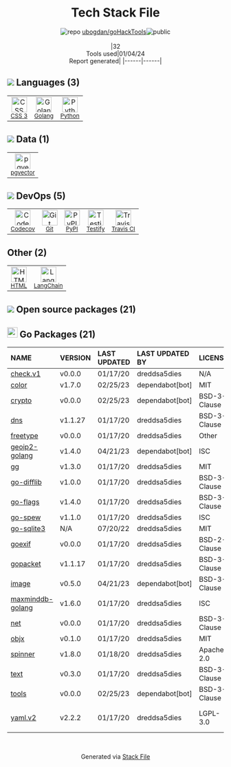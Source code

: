 <!--
&lt;--- Readme.md Snippet without images Start ---&gt;
## Tech Stack
ubogdan/goHackTools is built on the following main stack:

- [Python](https://www.python.org) – Languages
- [Golang](http://golang.org/) – Languages
- [Codecov](https://codecov.io/) – Code Coverage
- [Testify](https://github.com/stretchr/testify) – Go Testing
- [LangChain](https://github.com/hwchase17/langchain) – Large Language Model Tools
- [pgvector](https://github.com/pgvector/pgvector/) – Database Tools
- [Travis CI](http://travis-ci.com/) – Continuous Integration

Full tech stack [here](/techstack.md)

&lt;--- Readme.md Snippet without images End ---&gt;

&lt;--- Readme.md Snippet with images Start ---&gt;
## Tech Stack
ubogdan/goHackTools is built on the following main stack:

- <img width='25' height='25' src='https://img.stackshare.io/service/993/pUBY5pVj.png' alt='Python'/> [Python](https://www.python.org) – Languages
- <img width='25' height='25' src='https://img.stackshare.io/service/1005/O6AczwfV_400x400.png' alt='Golang'/> [Golang](http://golang.org/) – Languages
- <img width='25' height='25' src='https://img.stackshare.io/service/2673/Codecov_Mark_Circle_Pink.png' alt='Codecov'/> [Codecov](https://codecov.io/) – Code Coverage
- <img width='25' height='25' src='https://img.stackshare.io/service/8695/stretchr.png' alt='Testify'/> [Testify](https://github.com/stretchr/testify) – Go Testing
- <img width='25' height='25' src='https://img.stackshare.io/service/48790/default_5b6c6b73f1ff3775c85d2a1ba954cb87e30cbf13.jpg' alt='LangChain'/> [LangChain](https://github.com/hwchase17/langchain) – Large Language Model Tools
- <img width='25' height='25' src='https://img.stackshare.io/service/109221/default_b888cdf5617d936aa6aacf130911906955508639.png' alt='pgvector'/> [pgvector](https://github.com/pgvector/pgvector/) – Database Tools
- <img width='25' height='25' src='https://img.stackshare.io/service/460/Lu6cGu0z_400x400.png' alt='Travis CI'/> [Travis CI](http://travis-ci.com/) – Continuous Integration

Full tech stack [here](/techstack.md)

&lt;--- Readme.md Snippet with images End ---&gt;
-->
<div align="center">

# Tech Stack File
![](https://img.stackshare.io/repo.svg "repo") [ubogdan/goHackTools](https://github.com/ubogdan/goHackTools)![](https://img.stackshare.io/public_badge.svg "public")
<br/><br/>
|32<br/>Tools used|01/04/24 <br/>Report generated|
|------|------|
</div>

## <img src='https://img.stackshare.io/languages.svg'/> Languages (3)
<table><tr>
  <td align='center'>
  <img width='36' height='36' src='https://img.stackshare.io/service/6727/css.png' alt='CSS 3'>
  <br>
  <sub><a href="https://developer.mozilla.org/en-US/docs/Web/CSS/CSS3">CSS 3</a></sub>
  <br>
  <sub></sub>
</td>

<td align='center'>
  <img width='36' height='36' src='https://img.stackshare.io/service/1005/O6AczwfV_400x400.png' alt='Golang'>
  <br>
  <sub><a href="http://golang.org/">Golang</a></sub>
  <br>
  <sub></sub>
</td>

<td align='center'>
  <img width='36' height='36' src='https://img.stackshare.io/service/993/pUBY5pVj.png' alt='Python'>
  <br>
  <sub><a href="https://www.python.org">Python</a></sub>
  <br>
  <sub></sub>
</td>

</tr>
</table>

## <img src='https://img.stackshare.io/databases.svg'/> Data (1)
<table><tr>
  <td align='center'>
  <img width='36' height='36' src='https://img.stackshare.io/service/109221/default_b888cdf5617d936aa6aacf130911906955508639.png' alt='pgvector'>
  <br>
  <sub><a href="https://github.com/pgvector/pgvector/">pgvector</a></sub>
  <br>
  <sub></sub>
</td>

</tr>
</table>

## <img src='https://img.stackshare.io/devops.svg'/> DevOps (5)
<table><tr>
  <td align='center'>
  <img width='36' height='36' src='https://img.stackshare.io/service/2673/Codecov_Mark_Circle_Pink.png' alt='Codecov'>
  <br>
  <sub><a href="https://codecov.io/">Codecov</a></sub>
  <br>
  <sub></sub>
</td>

<td align='center'>
  <img width='36' height='36' src='https://img.stackshare.io/service/1046/git.png' alt='Git'>
  <br>
  <sub><a href="http://git-scm.com/">Git</a></sub>
  <br>
  <sub></sub>
</td>

<td align='center'>
  <img width='36' height='36' src='https://img.stackshare.io/service/12572/-RIWgodF_400x400.jpg' alt='PyPI'>
  <br>
  <sub><a href="https://pypi.org/">PyPI</a></sub>
  <br>
  <sub></sub>
</td>

<td align='center'>
  <img width='36' height='36' src='https://img.stackshare.io/service/8695/stretchr.png' alt='Testify'>
  <br>
  <sub><a href="https://github.com/stretchr/testify">Testify</a></sub>
  <br>
  <sub></sub>
</td>

<td align='center'>
  <img width='36' height='36' src='https://img.stackshare.io/service/460/Lu6cGu0z_400x400.png' alt='Travis CI'>
  <br>
  <sub><a href="http://travis-ci.com/">Travis CI</a></sub>
  <br>
  <sub></sub>
</td>

</tr>
</table>

## Other (2)
<table><tr>
  <td align='center'>
  <img width='36' height='36' src='https://img.stackshare.io/service/2270/no-img-open-source.png' alt='HTML'>
  <br>
  <sub><a href="http://">HTML</a></sub>
  <br>
  <sub></sub>
</td>

<td align='center'>
  <img width='36' height='36' src='https://img.stackshare.io/service/48790/default_5b6c6b73f1ff3775c85d2a1ba954cb87e30cbf13.jpg' alt='LangChain'>
  <br>
  <sub><a href="https://github.com/hwchase17/langchain">LangChain</a></sub>
  <br>
  <sub></sub>
</td>

</tr>
</table>


## <img src='https://img.stackshare.io/group.svg' /> Open source packages (21)</h2>

## <img width='24' height='24' src='https://img.stackshare.io/service/21112/default_1346bbda8fe03e4dce5601323a3ca47a10c1ae36.png'/> Go Packages (21)

|NAME|VERSION|LAST UPDATED|LAST UPDATED BY|LICENSE|VULNERABILITIES|
|:------|:------|:------|:------|:------|:------|
|[check.v1](https://pkg.go.dev/gopkg.in/check.v1)|v0.0.0|01/17/20|dreddsa5dies |N/A|N/A|
|[color](https://pkg.go.dev/github.com/fatih/color)|v1.7.0|02/25/23|dependabot[bot] |MIT|N/A|
|[crypto](https://pkg.go.dev/golang.org/x/crypto)|v0.0.0|02/25/23|dependabot[bot] |BSD-3-Clause|[CVE-2020-9283](https://github.com/advisories/GHSA-ffhg-7mh4-33c4) (Moderate)|
|[dns](https://pkg.go.dev/github.com/miekg/dns)|v1.1.27|01/17/20|dreddsa5dies |BSD-3-Clause|N/A|
|[freetype](https://pkg.go.dev/github.com/golang/freetype)|v0.0.0|01/17/20|dreddsa5dies |Other|N/A|
|[geoip2-golang](https://pkg.go.dev/github.com/oschwald/geoip2-golang)|v1.4.0|04/21/23|dependabot[bot] |ISC|N/A|
|[gg](https://pkg.go.dev/github.com/fogleman/gg)|v1.3.0|01/17/20|dreddsa5dies |MIT|N/A|
|[go-difflib](https://pkg.go.dev/github.com/pmezard/go-difflib)|v1.0.0|01/17/20|dreddsa5dies |BSD-3-Clause|N/A|
|[go-flags](https://pkg.go.dev/github.com/jessevdk/go-flags)|v1.4.0|01/17/20|dreddsa5dies |BSD-3-Clause|N/A|
|[go-spew](https://pkg.go.dev/github.com/davecgh/go-spew)|v1.1.0|01/17/20|dreddsa5dies |ISC|N/A|
|[go-sqlite3](https://pkg.go.dev/github.com/mattn/go-sqlite3)|N/A|07/20/22|dreddsa5dies |MIT|N/A|
|[goexif](https://pkg.go.dev/github.com/rwcarlsen/goexif)|v0.0.0|01/17/20|dreddsa5dies |BSD-2-Clause|N/A|
|[gopacket](https://pkg.go.dev/github.com/google/gopacket)|v1.1.17|01/17/20|dreddsa5dies |BSD-3-Clause|N/A|
|[image](https://pkg.go.dev/golang.org/x/image)|v0.5.0|04/21/23|dependabot[bot] |BSD-3-Clause|N/A|
|[maxminddb-golang](https://pkg.go.dev/github.com/oschwald/maxminddb-golang)|v1.6.0|01/17/20|dreddsa5dies |ISC|N/A|
|[net](https://pkg.go.dev/golang.org/x/net)|v0.0.0|01/17/20|dreddsa5dies |BSD-3-Clause|N/A|
|[objx](https://pkg.go.dev/github.com/stretchr/objx)|v0.1.0|01/17/20|dreddsa5dies |MIT|N/A|
|[spinner](https://pkg.go.dev/github.com/briandowns/spinner)|v1.8.0|01/18/20|dreddsa5dies |Apache-2.0|N/A|
|[text](https://pkg.go.dev/golang.org/x/text)|v0.3.0|01/17/20|dreddsa5dies |BSD-3-Clause|N/A|
|[tools](https://pkg.go.dev/golang.org/x/tools)|v0.0.0|02/25/23|dependabot[bot] |BSD-3-Clause|N/A|
|[yaml.v2](https://pkg.go.dev/gopkg.in/yaml.v2)|v2.2.2|01/17/20|dreddsa5dies |LGPL-3.0|[CVE-2019-11254](https://github.com/advisories/GHSA-wxc4-f4m6-wwqv) (Moderate)|

<br/>
<div align='center'>

Generated via [Stack File](https://github.com/marketplace/stack-file)
